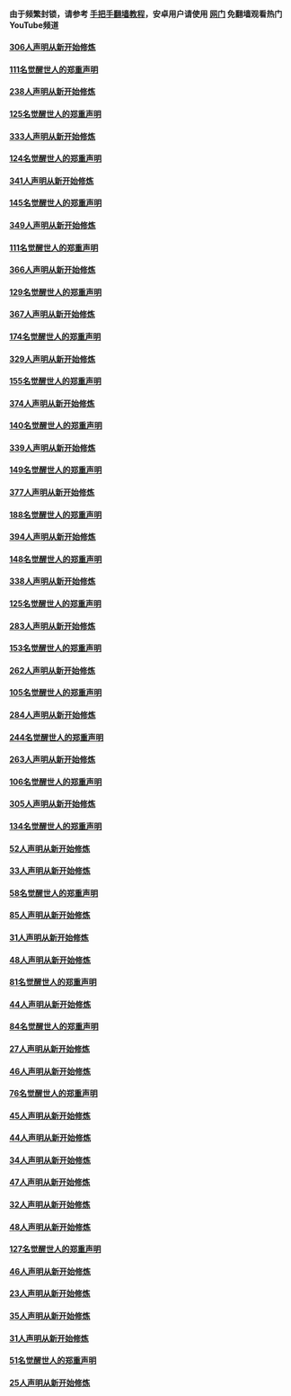 #### 由于频繁封锁，请参考 [手把手翻墙教程](https://github.com/gfw-breaker/guides/wiki/)，安卓用户请使用 [网门](https://github.com/gfw-breaker/nogfw/blob/master/dl.md?t=07201501) 免翻墙观看热门YouTube频道 

#### [306人声明从新开始修炼](../pages/91/428076.md?t=07201501) 

#### [111名觉醒世人的郑重声明](../pages/91/428075.md?t=07201501) 

#### [238人声明从新开始修炼](../pages/91/427767.md?t=07201501) 

#### [125名觉醒世人的郑重声明](../pages/91/427766.md?t=07201501) 

#### [333人声明从新开始修炼](../pages/91/427525.md?t=07201501) 

#### [124名觉醒世人的郑重声明](../pages/91/427524.md?t=07201501) 

#### [341人声明从新开始修炼](../pages/91/427255.md?t=07201501) 

#### [145名觉醒世人的郑重声明](../pages/91/427254.md?t=07201501) 

#### [349人声明从新开始修炼](../pages/91/426969.md?t=07201501) 

#### [111名觉醒世人的郑重声明](../pages/91/426968.md?t=07201501) 

#### [366人声明从新开始修炼](../pages/91/426737.md?t=07201501) 

#### [129名觉醒世人的郑重声明](../pages/91/426736.md?t=07201501) 

#### [367人声明从新开始修炼](../pages/91/426421.md?t=07201501) 

#### [174名觉醒世人的郑重声明](../pages/91/426420.md?t=07201501) 

#### [329人声明从新开始修炼](../pages/91/426139.md?t=07201501) 

#### [155名觉醒世人的郑重声明](../pages/91/426138.md?t=07201501) 

#### [374人声明从新开始修炼](../pages/91/425811.md?t=07201501) 

#### [140名觉醒世人的郑重声明](../pages/91/425810.md?t=07201501) 

#### [339人声明从新开始修炼](../pages/91/425690.md?t=07201501) 

#### [149名觉醒世人的郑重声明](../pages/91/425689.md?t=07201501) 

#### [377人声明从新开始修炼](../pages/91/424867.md?t=07201501) 

#### [188名觉醒世人的郑重声明](../pages/91/424866.md?t=07201501) 

#### [394人声明从新开始修炼](../pages/91/423914.md?t=07201501) 

#### [148名觉醒世人的郑重声明](../pages/91/423913.md?t=07201501) 

#### [338人声明从新开始修炼](../pages/91/423540.md?t=07201501) 

#### [125名觉醒世人的郑重声明](../pages/91/423539.md?t=07201501) 

#### [283人声明从新开始修炼](../pages/91/423296.md?t=07201501) 

#### [153名觉醒世人的郑重声明](../pages/91/423295.md?t=07201501) 

#### [262人声明从新开始修炼](../pages/91/423004.md?t=07201501) 

#### [105名觉醒世人的郑重声明](../pages/91/423003.md?t=07201501) 

#### [284人声明从新开始修炼](../pages/91/422707.md?t=07201501) 

#### [244名觉醒世人的郑重声明](../pages/91/422706.md?t=07201501) 

#### [263人声明从新开始修炼](../pages/91/422553.md?t=07201501) 

#### [106名觉醒世人的郑重声明](../pages/91/422552.md?t=07201501) 

#### [305人声明从新开始修炼](../pages/91/422153.md?t=07201501) 

#### [134名觉醒世人的郑重声明](../pages/91/422152.md?t=07201501) 

#### [52人声明从新开始修炼](../pages/91/421846.md?t=07201501) 

#### [33人声明从新开始修炼](../pages/91/421804.md?t=07201501) 

#### [58名觉醒世人的郑重声明](../pages/91/421845.md?t=07201501) 

#### [85人声明从新开始修炼](../pages/91/421769.md?t=07201501) 

#### [31人声明从新开始修炼](../pages/91/421763.md?t=07201501) 

#### [48人声明从新开始修炼](../pages/91/421605.md?t=07201501) 

#### [81名觉醒世人的郑重声明](../pages/91/421656.md?t=07201501) 

#### [44人声明从新开始修炼](../pages/91/421544.md?t=07201501) 

#### [84名觉醒世人的郑重声明](../pages/91/421543.md?t=07201501) 

#### [27人声明从新开始修炼](../pages/91/421465.md?t=07201501) 

#### [46人声明从新开始修炼](../pages/91/421454.md?t=07201501) 

#### [76名觉醒世人的郑重声明](../pages/91/421453.md?t=07201501) 

#### [45人声明从新开始修炼](../pages/91/421452.md?t=07201501) 

#### [44人声明从新开始修炼](../pages/91/421422.md?t=07201501) 

#### [34人声明从新开始修炼](../pages/91/421322.md?t=07201501) 

#### [47人声明从新开始修炼](../pages/91/421264.md?t=07201501) 

#### [32人声明从新开始修炼](../pages/91/421225.md?t=07201501) 

#### [48人声明从新开始修炼](../pages/91/421202.md?t=07201501) 

#### [127名觉醒世人的郑重声明](../pages/91/421224.md?t=07201501) 

#### [46人声明从新开始修炼](../pages/91/421203.md?t=07201501) 

#### [23人声明从新开始修炼](../pages/91/421138.md?t=07201501) 

#### [35人声明从新开始修炼](../pages/91/421122.md?t=07201501) 

#### [31人声明从新开始修炼](../pages/91/421081.md?t=07201501) 

#### [51名觉醒世人的郑重声明](../pages/91/421080.md?t=07201501) 

#### [25人声明从新开始修炼](../pages/91/421020.md?t=07201501) 

